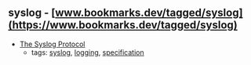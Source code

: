 syslog - [www.bookmarks.dev/tagged/syslog](https://www.bookmarks.dev/tagged/syslog)
---
* [The Syslog Protocol](https://tools.ietf.org/html/rfc5424)
    * tags: [syslog](../tagged/syslog.md), [logging](../tagged/logging.md), [specification](../tagged/specification.md)
